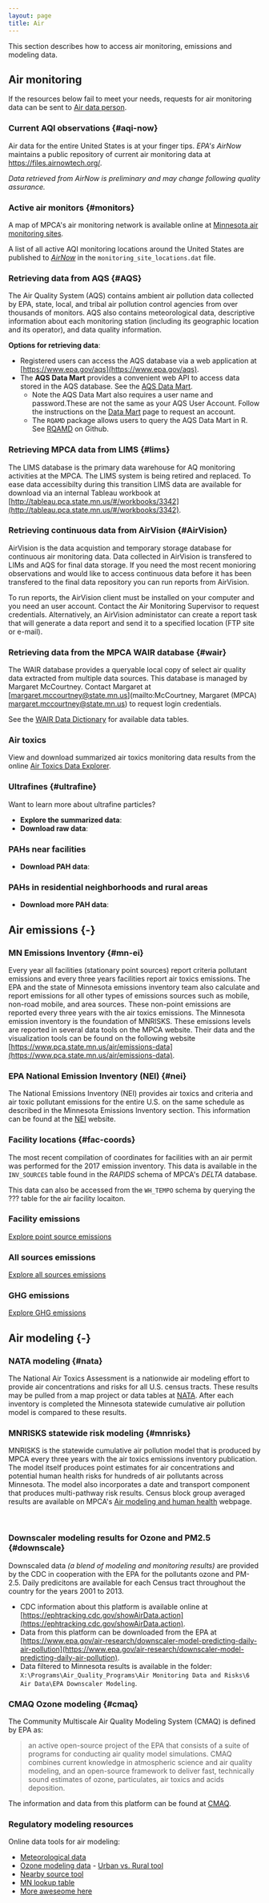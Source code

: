```yaml
---
layout: page
title: Air
---
```



This section describes how to access air monitoring, emissions and modeling data.


## Air monitoring 

If the resources below fail to meet your needs, requests for air monitoring data can be sent to [Air data person](mailto:airdata-now@state.mn.us).


### Current AQI observations {#aqi-now}

Air data for the entire United States is at your finger tips. _EPA's AirNow_ maintains a public repository of current air monitoring data at https://files.airnowtech.org/. 

_Data retrieved from AirNow is preliminary and may change following quality assurance._



### Active air monitors {#monitors}

A map of MPCA's air monitoring network is available online at [Minnesota air monitoring sites](https://www.pca.state.mn.us/air/minnesota-air-monitoring-sites).

A list of all active AQI monitoring locations around the United States are published to [_AirNow_](https://files.airnowtech.org/?prefix=airnow/today/) in the `monitoring_site_locations.dat` file.



### Retrieving data from AQS {#AQS}

The Air Quality System (AQS) contains ambient air pollution data collected by EPA, state, local, and tribal air pollution control agencies from over thousands of monitors. AQS also contains meteorological data, descriptive information about each monitoring station (including its geographic location and its operator), and data quality information.

__Options for retrieving data__:

- Registered users can access the AQS database via a web application at [https://www.epa.gov/aqs](https://www.epa.gov/aqs). 
- The __AQS Data Mart__ provides a convenient web API to access data stored in the AQS database. See the [AQS Data Mart](https://aqs.epa.gov/aqsweb/documents/data_mart_welcome.html).
    - Note the AQS Data Mart also requires a user name and password.These are not the same as your AQS User Account. Follow the instructions on the [Data Mart](https://aqs.epa.gov/aqsweb/documents/data_mart_welcome.html) page to request an account. 
    - The `RQAMD` package allows users to query the AQS Data Mart in R. See [RQAMD](https://github.com/ebailey78/raqdm) on Github.



### Retrieving MPCA data from LIMS {#lims}
The LIMS database is the primary data warehouse for AQ monitoring activities at the MPCA. The LIMS system is being retired and replaced. To ease data accessibilty during this transition LIMS data are available for download via an internal Tableau workbook at [http://tableau.pca.state.mn.us/#/workbooks/3342](http://tableau.pca.state.mn.us/#/workbooks/3342). 


### Retrieving continuous data from AirVision {#AirVision}
AirVision is the data acquistion and temporary storage database for continuous air monitoring data. Data collected in AirVision is transfered to LIMs and AQS for final data storage. If you need the most recent monioring observations and would like to access continuous data before it has been transfered to the final data repository you can run reports from AirVision.

To run reports, the AirVision client must be installed on your computer and you need an user account. Contact the Air Monitoring Supervisor to request credentials. Alternatively, an AirVision administator can create a report task that will generate a data report and send it to a specified location (FTP site or e-mail). 



### Retrieving data from the MPCA WAIR database {#wair}
The WAIR database provides a queryable local copy of select air quality data extracted from multiple data sources. This database is managed by Margaret McCourtney. Contact Margaret at [margaret.mccourtney@state.mn.us](mailto:McCourtney, Margaret (MPCA) <margaret.mccourtney@state.mn.us>) to request login credentials. 

See the [WAIR Data Dictionary](http://rainier.pca.state.mn.us/documentation/DataDictionary/wair/index.html) for available data tables.



### Air toxics

View and download summarized air toxics monitoring data results from the online [Air Toxics Data Explorer](https://www.pca.state.mn.us/air/air-toxics-data-explorer).



### Ultrafines {#ultrafine}

Want to learn more about ultrafine particles?

- __Explore the summarized data__:
- __Download raw data__:


### PAHs near facilities

- __Download PAH data__:


### PAHs in residential neighborhoods and rural areas

- __Download more PAH data__:






## Air emissions {-}


### MN Emissions Inventory {#mn-ei}
Every year all facilities (stationary point sources) report criteria pollutant emissions and every three years facilities report air toxics emissions. The EPA and the state of Minnesota emissions inventory team also calculate and report emissions for all other types of emissions sources such as mobile, non-road mobile, and area sources. These non-point emissions are reported every three years with the air toxics emissions. The Minnesota emission inventory is the foundation of MNRISKS. These emissions levels are reported in several data tools on the MPCA website. Their data and the visualization tools can be found on the following website [https://www.pca.state.mn.us/air/emissions-data](https://www.pca.state.mn.us/air/emissions-data).



### EPA National Emission Inventory (NEI) {#nei}
The National Emissions Inventory (NEI) provides air toxics and criteria and air toxic pollutant emissions for the entire U.S. on the same schedule as described in the Minnesota Emissions Inventory section. This information can be found at the [NEI](https://www.epa.gov/air-emissions-inventories/national-emissions-inventory-nei) website.


### Facility locations {#fac-coords}
The most recent compilation of coordinates for facilities with an air permit was performed for the 2017 emission inventory. This data is available in the `INV_SOURCES` table found in the _RAPIDS_ schema of MPCA's _DELTA_ database.

This data can also be accessed from the `WH_TEMPO` schema by querying the ??? table for the air facility locaiton.


### Facility emissions

[Explore point source emissions](https://www.pca.state.mn.us/air/point-source-air-emissions-data) 


### All sources emissions

[Explore all sources emissions](https://www.pca.state.mn.us/air/statewide-and-county-air-emissions) 


### GHG emissions

[Explore GHG emissions](https://www.pca.state.mn.us/greenhouse-gas-emissions-data) 




## Air modeling {-}


### NATA modeling {#nata}
The National Air Toxics Assessment is a nationwide air modeling effort to provide air concentrations and risks for all U.S. census tracts. These results may be pulled from a map project or data tables at [NATA](https://www.epa.gov/national-air-toxics-assessment). After each inventory is completed the Minnesota statewide cumulative air pollution model is compared to these results.



### MNRISKS statewide risk modeling {#mnrisks}
MNRISKS is the statewide cumulative air pollution model that is produced by MPCA every three years with the air toxics emissions inventory publication. The model itself produces point estimates for air concentrations and potential human health risks for hundreds of air pollutants across Minnesota. The model also incorporates a date and transport component that produces multi-pathway risk results. Census block group averaged results are available on MPCA's [Air modeling and human health](https://www.pca.state.mn.us/air/air-modeling-and-human-health) webpage.

<br>


### Downscaler modeling results for Ozone and PM2.5 {#downscale}
Downscaled data _(a blend of modeling and monitoring results)_ are provided by the CDC in cooperation with the EPA for the pollutants ozone and PM-2.5. Daily predicitons are available for each Census tract throughout the country for the years 2001 to 2013.

- CDC information about this platform is available online at [https://ephtracking.cdc.gov/showAirData.action](https://ephtracking.cdc.gov/showAirData.action).
- Data from this platform can be downloaded from the EPA at [https://www.epa.gov/air-research/downscaler-model-predicting-daily-air-pollution](https://www.epa.gov/air-research/downscaler-model-predicting-daily-air-pollution).
- Data filtered to Minnesota results is available in the folder: `X:\Programs\Air_Quality_Programs\Air Monitoring Data and Risks\6 Air Data\EPA Downscaler Modeling`.


### CMAQ Ozone modeling {#cmaq}

The Community Multiscale Air Quality Modeling System (CMAQ) is defined by EPA as:

> an active open-source project of the EPA that consists of a suite of programs for conducting air quality model simulations. CMAQ combines current knowledge in atmospheric science and air quality modeling, and an open-source framework to deliver fast, technically sound estimates of ozone, particulates, air toxics and acids deposition.


The information and data from this platform can be found at [CMAQ](https://www.epa.gov/cmaq).



### Regulatory modeling resources

Online data tools for air modeling:

- [Meteorological data](https://www.pca.state.mn.us/air/meteorological-data)
- [Ozone modeling data](https://www.pca.state.mn.us/air/air-quality-dispersion-modeling-aqdm-background-and-ozone-data) - [Urban vs. Rural tool](https://www.pca.state.mn.us/air/air-quality-dispersion-modeling-aqdm-tools)
- [Nearby source tool](https://www.pca.state.mn.us/air/air-quality-dispersion-modeling-aqdm-tools)
- [MN lookup table](https://www.pca.state.mn.us/air/air-quality-dispersion-modeling-aqdm-tools)
- [More aweseome here](https://www.pca.state.mn.us/air/air-quality-dispersion-modeling-aqdm-data-and-tools) 




